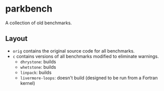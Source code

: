 # parkbench

A collection of old benchmarks.

## Layout
 - `orig` contains the original source code for all benchmarks.
 - `c` contains versions of all benchmarks modified to eliminate warnings.
    - `dhrystone`: builds
	- `whetstone`: builds
	- `linpack`: builds
	- `livermore-loops`: doesn't build (designed to be run from a Fortran kernel)
